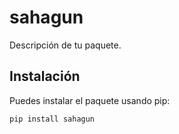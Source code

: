# sahagun

Descripción de tu paquete.

## Instalación

Puedes instalar el paquete usando pip:

```sh
pip install sahagun
